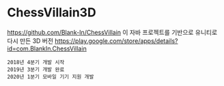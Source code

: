 # ChessVillain3D
https://github.com/Blank-In/ChessVillain 이 자바 프로젝트를 기반으로 유니티로 다시 만든 3D 버전 
https://play.google.com/store/apps/details?id=com.BlankIn.ChessVillain

    2018년 4분기 개발 시작
    2019년 3분기 개발 완료
    2020년 1분기 모바일 기기 지원 개발
